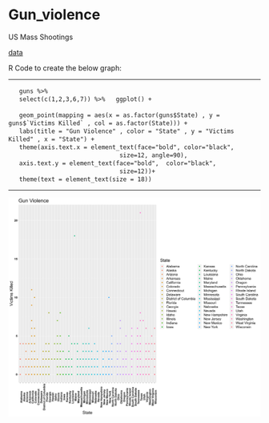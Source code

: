 # Gun_violence
US Mass Shootings

[data](https://raw.githubusercontent.com/NicJC/Gun_violence/main/guns.csv)

R Code to create the below graph:

---
       guns %>% 
       select(c(1,2,3,6,7)) %>%   ggplot() +
  
       geom_point(mapping = aes(x = as.factor(guns$State) , y = guns$`Victims Killed` , col = as.factor(State))) + 
       labs(title = "Gun Violence" , color = "State" , y = "Victims Killed" , x = "State") + 
       theme(axis.text.x = element_text(face="bold", color="black", 
                                   size=12, angle=90),
       axis.text.y = element_text(face="bold",  color="black", 
                                   size=12))+ 
       theme(text = element_text(size = 18))
---

![](https://github.com/NicJC/Gun_violence/blob/main/Victims%20by%20State.png)
